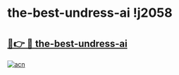 # the-best-undress-ai !j2058

# <h2><a href="https://xbuh2s.esa.edu.pl?title=the-best-undress-ai&ref=j2058">🔗👉 🔴 the-best-undress-ai</a></h2>

[![acn](https://github.com/user-attachments/assets/0f9c940e-d8b0-45ae-aac7-cd30a18b3e1c)](https://xbuh2s.esa.edu.pl?title=the-best-undress-ai&ref=j2058)

